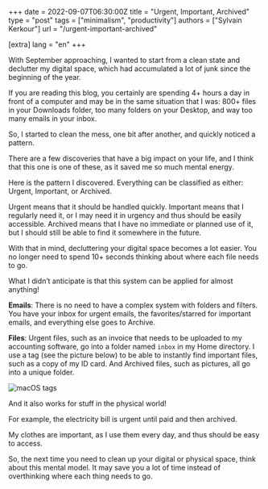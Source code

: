 +++
date = 2022-09-07T06:30:00Z
title = "Urgent, Important, Archived"
type = "post"
tags = ["minimalism", "productivity"]
authors = ["Sylvain Kerkour"]
url = "/urgent-important-archived"

[extra]
lang = "en"
+++


With September approaching, I wanted to start from a clean state and declutter my digital space, which had accumulated a lot of junk since the beginning of the year.

If you are reading this blog, you certainly are spending 4+ hours a day in front of a computer and may be in the same situation that I was: 800+ files in your Downloads folder, too many folders on your Desktop, and way too many emails in your inbox.

So, I started to clean the mess, one bit after another, and quickly noticed a pattern.

There are a few discoveries that have a big impact on your life, and I think that this one is one of these, as it saved me so much mental energy.

Here is the pattern I discovered. Everything can be classified as either: Urgent, Important, or Archived.

Urgent means that it should be handled quickly. Important means that I regularly need it, or I may need it in urgency and thus should be easily accessible. Archived means that I have no immediate or planned use of it, but I should still be able to find it somewhere in the future.

With that in mind, decluttering your digital space becomes a lot easier. You no longer need to spend 10+ seconds thinking about where each file needs to go.

What I didn’t anticipate is that this system can be applied for almost anything!

**Emails**: There is no need to have a complex system with folders and filters. You have your inbox for urgent emails, the favorites/starred for important emails, and everything else goes to Archive.

**Files**: Urgent files, such as an invoice that needs to be uploaded to my accounting software, go into a folder named `inbox` in my Home directory. I use a tag (see the picture below) to be able to instantly find important files, such as a copy of my ID card. And Archived files, such as pictures, all go into a unique folder.

![macOS tags](https://kerkour.com/2022/urgent-important-archived/macos_tags.png)


And it also works for stuff in the physical world!

For example, the electricity bill is urgent until paid and then archived.

My clothes are important, as I use them every day, and thus should be easy to access.

So, the next time you need to clean up your digital or physical space, think about this mental model. It may save you a lot of time instead of overthinking where each thing needs to go.


<!-- **Bookmarks and Browser Tabs**: [I've already covered the topic 2 weeks ago](https://kerkour.com/too-many-tabs), so nothing to add,
 -->

<!--

**Todo list**: here nothing change, I continue to use Kaban boards (like Trello and GitHub project) to manage my projects, but it's fun to notice how the Urgent, Important, Archived system map to the Kaban system: Urgent -> Assigned, Important -> To Do, Archived -> Archived and Backlog.

If you are reading this blog, it probably means that you (or maybe you plan to do it) and are specding from 4 to 10 hours a day in front of a computer.


without realising, you are now spending so much time and energy just to find data


## Bookmarks and Tabs

knowledge base

## Files

-> tags

important (ex: a scan of your ID card)
urgent (ex: an invoice)
archived: everything else


## Inbox



## Scatered data

Finally, a more subtle way is how your data is scattered among multiple apps.


knowledge base


## Removing useless apps

now that you have consolidated most of your data into your knowledge base, it's time to remove all these useless applciations, taking precious space on your devices and siphonning your data. -->

